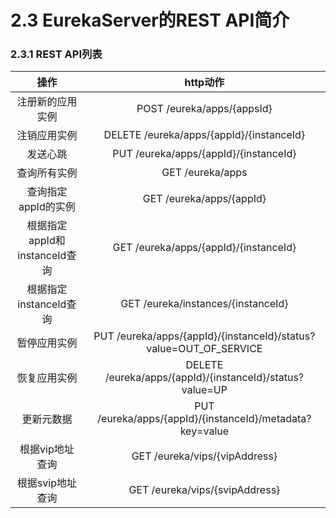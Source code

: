 # 2.3 EurekaServer的REST API简介

### 2.3.1 REST API列表

|             操作              |                             http动作                              |
|:-----------------------------:|:-----------------------------------------------------------------:|
|       注册新的应用实例        |                    POST /eureka/apps/{appsId}                     |
|         注销应用实例          |             DELETE /eureka/apps/{appId}/{instanceId}              |
|           发送心跳            |               PUT /eureka/apps/{appId}/{instanceId}               |
|         查询所有实例          |                         GET /eureka/apps                          |
|      查询指定appId的实例      |                     GET /eureka/apps/{appId}                      |
| 根据指定appId和instanceId查询 |               GET /eureka/apps/{appId}/{instanceId}               |
|    根据指定instanceId查询     |                GET /eureka/instances/{instanceId}                 |
|         暂停应用实例          | PUT /eureka/apps/{appId}/{instanceId}/status?value=OUT_OF_SERVICE |
|         恢复应用实例          |     DELETE /eureka/apps/{appId}/{instanceId}/status?value=UP      |
|          更新元数据           |     PUT /eureka/apps/{appId}/{instanceId}/metadata?key=value      |
|        根据vip地址查询        |                   GET /eureka/vips/{vipAddress}                   |
|       根据svip地址查询        |                  GET /eureka/vips/{svipAddress}                   |
